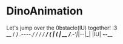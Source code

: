 # DinoAnimation
Let's jump over the 0bstacle(IU) together! :3        
               __
              / _)
     _.----._/ /
    /         /
 __/ (  | (  |             __
/__.-'|_|--|_|            |IU|
___________________________--_____________________________
